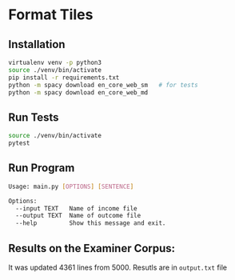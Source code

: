 # Format Tiles

## Installation

```bash
virtualenv venv -p python3
source ./venv/bin/activate
pip install -r requirements.txt
python -m spacy download en_core_web_sm   # for tests
python -m spacy download en_core_web_md
```

## Run Tests

```bash
source ./venv/bin/activate
pytest
```

## Run Program

```bash
Usage: main.py [OPTIONS] [SENTENCE]

Options:
  --input TEXT   Name of income file
  --output TEXT  Name of outcome file
  --help         Show this message and exit.

```

## Results on the Examiner Corpus:

It was updated 4361 lines from  5000.
Resutls are in `output.txt` file
